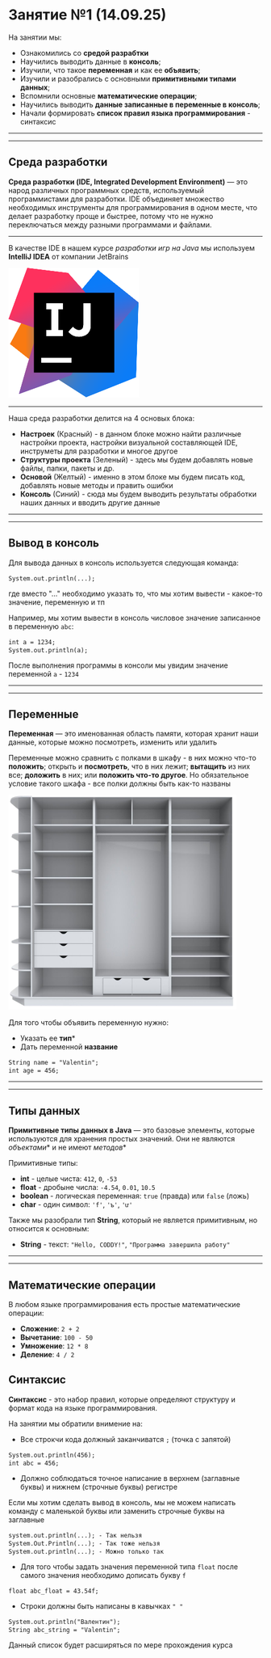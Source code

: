 # Занятие №1 (14.09.25)

На занятии мы:
- Ознакомились со **средой разрабтки**
- Научились выводить данные в **консоль**;
- Изучили, что такое **переменная** и как ее **объявить**;
- Изучили и разобрались с основными **примитивными типами данных**;
- Вспомнили основные **математические операции**;
- Научились выводить **данные записанные в переменные в консоль**;
- Начали формировать **список правил языка программирования** - синтаксис

---

---

## Среда разработки
**Среда разработки (IDE, Integrated Development Environment)** — это народ различных программных средств, используемый программистами для разработки. IDE объединяет множество необходимых инструменты для программирования в одном месте, что делает разработку проще и быстрее, потому что не нужно переключаться между разными программами и файлами.

---

В качестве IDE в нашем курсе _разработки игр на Java_ мы используем **IntelliJ IDEA** от компании JetBrains

![IntelliJ_IDEA_Icon.svg.png](img/IntelliJ_IDEA_Icon.svg.png)

---

Наша среда разработки делится на 4 основых блока:
- **Настроек** (Красный) - в данном блоке можно найти различные настройки проекта, настройки визуальной составляющей IDE, инструметы для разработки и многое другое 
- **Структуры проекта** (Зеленый) - здесь мы будем добавлять новые файлы, папки, пакеты и др.
- **Основой** (Желтый) - именно в этом блоке мы будем писать код, добавлять новые методы и править ошибки
- **Консоль** (Синий) - сюда мы будем выводить результаты обработки наших данных и вводить другие данные

---

---

## Вывод в консоль

Для вывода данных в консоль используется следующая команда:
```
System.out.println(...);
```
где вместо "..." необходимо указать то, что мы хотим вывести - какое-то значение, переменную и тп

Например, мы хотим вывести в консоль числовое значение записанное в переменную `abc`:
```
int a = 1234;
System.out.println(a);
```
После выполнения программы в консоли мы увидим значение переменной `a` - `1234`

---

---

## Переменные

**Переменная** — это именованная область памяти, которая хранит наши данные, которые можно посмотреть, изменить или удалить

Переменные можно сравнить с полками в шкафу - в них можно что-то **положить**; открыть и **посмотреть**, что в них лежит; **вытащить** из них все; **доложить** в них; или **положить что-то другое**. Но обязательное условие такого шкафа - все полки должны быть как-то названы

![shkaf.png](img/shkaf.png)

Для того чтобы объявить переменную нужно:
- Указать ее **тип***
- Дать переменной **название**

```
String name = "Valentin";
int age = 456;
```

---

---

## Типы данных

**Примитивные типы данных в Java** — это базовые элементы, которые используются для хранения простых значений. Они не являются _объектами_* и не имеют _методов_*

Примитивные типы:
- **int** - целые чиста: `412`, `0`, `-53`
- **float** - дробыне числа: `-4.54`, `0.01`, `10.5`
- **boolean** - логическая переменная: `true` (правда) или `false` (ложь)
- **char** - один символ: `'f'`, `'ъ'`, `'ư'`

Также мы разобрали тип **String**, который не является примитивным, но относится к основным:
- **String** - текст: `"Hello, CODDY!"`, `"Программа завершила работу"`

---

---

## Математические операции

В любом языке программирования есть простые математические операции:
- **Сложение**: `2 + 2`
- **Вычетание**: `100 - 50`
- **Умножение**: `12 * 8`
- **Деление**: `4 / 2`

## Синтаксис
**Синтаксис** - это набор правил, которые определяют структуру и формат кода на языке программирования.

На занятии мы обратили внимение на:
- Все строкчи кода должный заканчиватся `;` (точка с запятой)

```
System.out.println(456);
int abc = 456;
```

- Должно соблюдаться точное написание в верхнем (заглавные буквы) и нижнем (строчные буквы) регистре

Если мы хотим сделать вывод в консоль, мы не можем написать команду с маленькой буквы или заменить строчные буквы на заглавные

```
system.out.println(...); - Так нельзя
System.Out.Println(...); - Так тоже нельзя
System.out.println(...); - Можно только так
```

- Для того чтобы задать значения переменной типа `float` после самого значения необходимо дописать букву `f`

```
float abc_float = 43.54f;
```

- Строки должны быть написаны в кавычках `" "`

```
System.out.println("Валентин");
String abc_string = "Valentin";
```

Данный список будет расширяться по мере прохождения курса